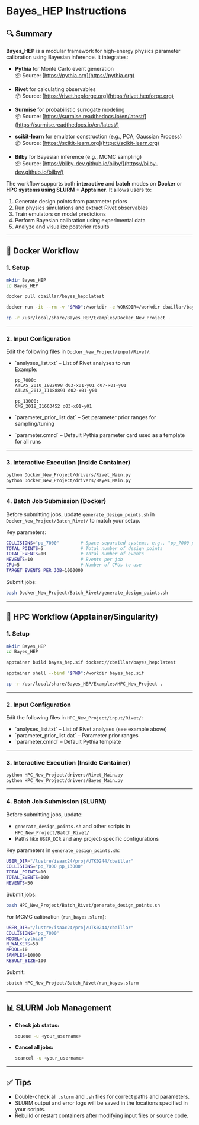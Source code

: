 # Bayes\_HEP Instructions

## 🔍 Summary

**Bayes\_HEP** is a modular framework for high-energy physics parameter calibration using Bayesian inference. It integrates:

- **Pythia** for Monte Carlo event generation\
  📦 Source: [https://pythia.org](https://pythia.org)

- **Rivet** for calculating observables\
  📦 Source: [https://rivet.hepforge.org](https://rivet.hepforge.org)

- **Surmise** for probabilistic surrogate modeling\
  📦 Source: [https://surmise.readthedocs.io/en/latest/](https://surmise.readthedocs.io/en/latest/)

- **scikit-learn** for emulator construction (e.g., PCA, Gaussian Process)\
  📦 Source: [https://scikit-learn.org](https://scikit-learn.org)

- **Bilby** for Bayesian inference (e.g., MCMC sampling)\
  📦 Source: [https://bilby-dev.github.io/bilby/](https://bilby-dev.github.io/bilby/)

The workflow supports both **interactive** and **batch** modes on **Docker** or **HPC systems using SLURM + Apptainer**. It allows users to:

1. Generate design points from parameter priors
2. Run physics simulations and extract Rivet observables
3. Train emulators on model predictions
4. Perform Bayesian calibration using experimental data
5. Analyze and visualize posterior results

---

## 🚀 Docker Workflow

### 1. Setup

```sh
mkdir Bayes_HEP
cd Bayes_HEP

docker pull cbaillar/bayes_hep:latest

docker run -it --rm -v "$PWD":/workdir -e WORKDIR=/workdir cbaillar/bayes_hep

cp -r /usr/local/share/Bayes_HEP/Examples/Docker_New_Project .
```

---

### 2. Input Configuration

Edit the following files in `Docker_New_Project/input/Rivet/`:

- \`analyses_list.txt\` – List of Rivet analyses to run\
  Example:

  ```
  pp_7000:
  ATLAS_2010_I882098 d03-x01-y01 d07-x01-y01
  ATLAS_2012_I1188891 d02-x01-y01

  pp_13000:
  CMS_2018_I1663452 d03-x01-y01
  ```

- \`parameter_prior_list.dat\` – Set parameter prior ranges for sampling/tuning

- \`parameter.cmnd\` – Default Pythia parameter card used as a template for all runs

---

### 3. Interactive Execution (Inside Container)

```sh
python Docker_New_Project/drivers/Rivet_Main.py
python Docker_New_Project/drivers/Bayes_Main.py
```

---

### 4. Batch Job Submission (Docker)

Before submitting jobs, update `generate_design_points.sh` in `Docker_New_Project/Batch_Rivet/` to match your setup.

Key parameters:

```sh
COLLISIONS="pp_7000"        # Space-separated systems, e.g., "pp_7000 pp_13000"
TOTAL_POINTS=5              # Total number of design points
TOTAL_EVENTS=10             # Total number of events
NEVENTS=10                  # Events per job
CPU=5                       # Number of CPUs to use
TARGET_EVENTS_PER_JOB=1000000
```

Submit jobs:

```sh
bash Docker_New_Project/Batch_Rivet/generate_design_points.sh
```

---

## 🧠 HPC Workflow (Apptainer/Singularity)

### 1. Setup

```sh
mkdir Bayes_HEP
cd Bayes_HEP

apptainer build bayes_hep.sif docker://cbaillar/bayes_hep:latest

apptainer shell --bind "$PWD":/workdir bayes_hep.sif

cp -r /usr/local/share/Bayes_HEP/Examples/HPC_New_Project .
```

---

### 2. Input Configuration

Edit the following files in `HPC_New_Project/input/Rivet/`:

- \`analyses_list.txt\` – List of Rivet analyses (see example above)
- \`parameter_prior_list.dat\` – Parameter prior ranges
- \`parameter.cmnd\` – Default Pythia template

---

### 3. Interactive Execution (Inside Container)

```sh
python HPC_New_Project/drivers/Rivet_Main.py
python HPC_New_Project/drivers/Bayes_Main.py
```

---

### 4. Batch Job Submission (SLURM)

Before submitting jobs, update:

- `generate_design_points.sh` and other scripts in `HPC_New_Project/Batch_Rivet/`
- Paths like `USER_DIR` and any project-specific configurations

Key parameters in `generate_design_points.sh`:

```sh
USER_DIR="/lustre/isaac24/proj/UTK0244/cbaillar"
COLLISIONS="pp_7000 pp_13000"
TOTAL_POINTS=10
TOTAL_EVENTS=100
NEVENTS=50
```

Submit jobs:

```sh
bash HPC_New_Project/Batch_Rivet/generate_design_points.sh
```

For MCMC calibration (`run_bayes.slurm`):

```sh
USER_DIR="/lustre/isaac24/proj/UTK0244/cbaillar"
COLLISIONS="pp_7000"
MODEL="pythia8"
N_WALKERS=50
NPOOL=10
SAMPLES=10000
RESULT_SIZE=100
```

Submit:

```sh
sbatch HPC_New_Project/Batch_Rivet/run_bayes.slurm
```

---

## 📊 SLURM Job Management

- **Check job status:**

  ```sh
  squeue -u <your_username>
  ```

- **Cancel all jobs:**

  ```sh
  scancel -u <your_username>
  ```

---

## ✅ Tips

- Double-check all `.slurm` and `.sh` files for correct paths and parameters.
- SLURM output and error logs will be saved in the locations specified in your scripts.
- Rebuild or restart containers after modifying input files or source code.

